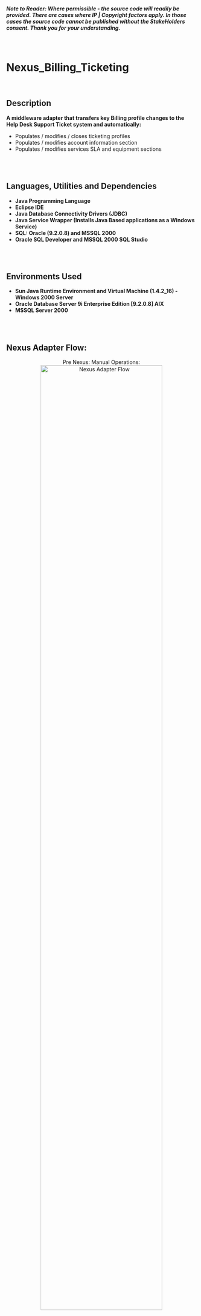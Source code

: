 <h5><b><i>Note to Reader: Where permissible - the source code will readily be provided. There are cases where IP | Copyright factors apply. In those cases the source code cannot be published without the StakeHolders consent. Thank you for your understanding.</b></i></h5>
<br/>

<h1>Nexus_Billing_Ticketing</h1>
<br/>


<h2>Description</h2>
<b>A middleware adapter that transfers key Billing profile changes to the Help Desk Support Ticket system and automatically:</b>


<br/>

  - Populates / modifies / closes ticketing profiles
  - Populates / modifies account information section
  - Populates / modifies services SLA and equipment sections 
  
<br/>
<br/>


<h2>Languages, Utilities and Dependencies </h2>

- <b>Java Programming Language</b>
- <b>Eclipse IDE </b>
- <b>Java Database Connectivity Drivers (JDBC)</b> 
- <b>Java Service Wrapper (Installs Java Based applications as a Windows Service)</b>  
- <b>SQL: Oracle (9.2.0.8) and MSSQL 2000</b>
- <b>Oracle SQL Developer and MSSQL 2000 SQL Studio </b>
<br/>
<br/>


<h2>Environments Used </h2>

- <b>Sun Java Runtime Environment and Virtual Machine (1.4.2_16) - Windows 2000 Server </b>
- <b>Oracle Database Server 9i Enterprise Edition [9.2.0.8] AIX </b>
- <b>MSSQL Server 2000</b>
<br/>
<br/>


<h2>Nexus Adapter Flow:</h2>

<p align="center">
Pre Nexus: Manual Operations: <br/>
<img src="https://github.com/psZh3ePNj0/Nexus_Billing_Ticketing/blob/main/NEXUS-ManualFlow-GITGUB.png" height="80%" width="80%" alt="Nexus Adapter Flow"/>
<br />
<br />


<p align="center">
Post Nexus: Automated Operations:  <br/>
<img src="https://github.com/psZh3ePNj0/Nexus_Billing_Ticketing/blob/main/NEXUS-AutomatedFlow-GITGUB.png" height="80%" width="80%" alt="Nexus Adapter Flow"/>
<br />
<br />


<p align="center">
Nexus Windows Service: <br/>
<img src="https://github.com/psZh3ePNj0/Nexus_Billing_Ticketing/blob/main/Nexus_Service.jpg" height="80%" width="80%" alt="Nexus Adapter Flow"/>
<br />
<br />
</p>


<h2>Documentation References </h2>

- <b>[Nexus Administrator](https://github.com/psZh3ePNj0/Nexus_Billing_Ticketing/blob/main/NEXUS_ADMINISTRATOR_GITHUB.docx)</b>
- <b>[Nexus Developer](https://github.com/psZh3ePNj0/Nexus_Billing_Ticketing/blob/main/NEXUS_DEVELOPER_GITHUB.docx)</b>




<!--
 ```diff
- text in red
+ text in green
! text in orange
# text in gray
@@ text in purple (and bold)@@
```
--!>
